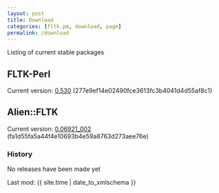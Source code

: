 ```yaml
---
layout: post
title: Download
categories: [fltk.pm, download, page]
permalink: /download
---
```

Listing of current stable packages

## FLTK-Perl

Current version: [0.530](http://search.cpan.org/dist/FLTK/) (277e9ef14e02490fce3613fc3b4041d4d55af8c1)

## Alien::FLTK

Current version: [0.06921_002](http://search.cpan.org/dist/Alien-Fltk/) (fa1d55fa5a44f4e10693b4e59a8763d273aee76e)

### History

No releases have been made yet

Last mod: {{ site.time | date_to_xmlschema }}
